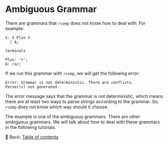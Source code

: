 # Ambiguous Grammar

There are grammars that `rcomp` does not know how to deal with.
For example:

```text
S: S Plus S
  | A;

terminals

Plus: '+';
A: /a/;
```

If we run this grammar with `rcomp`, we will get the following error:

```text
Error: Grammar is not deterministic. There are conflicts.
Parser(s) not generated.
```

The error message says that the grammar is not deterministic, which means there are at least two ways to parse strings according to the grammar.
So, `rcomp` does not know which way should it choose.

The example is one of the ambiguous grammars.
There are other ambiguous grammars.
We will talk about how to deal with these grammars in the following tutorials.

<!-- :arrow_right:  Next:  -->

:blue_book: Back: [Table of contents](./../README.md)
